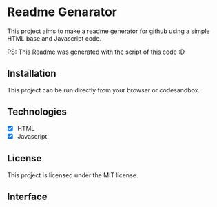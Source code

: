 # Readme Genarator

This project aims to make a readme generator for github using a simple HTML base and Javascript code.

PS: This Readme was generated with the script of this code :D

## Installation

This project can be run directly from your browser or codesandbox. 

## Technologies

- [x] HTML 
- [x] Javascript

## License

This project is licensed under the MIT license.

## Interface


